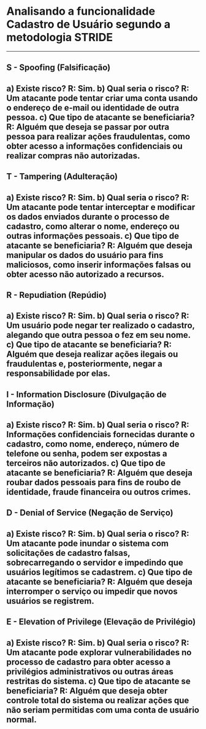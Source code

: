 # Analisando a funcionalidade **Cadastro de Usuário** segundo a metodologia STRIDE

---
## S - Spoofing (Falsificação)

**a) Existe risco?**
R: Sim.
**b) Qual seria o risco?**
R: Um atacante pode tentar criar uma conta usando o endereço de e-mail ou identidade de outra pessoa.
**c) Que tipo de atacante se beneficiaria?**
R: Alguém que deseja se passar por outra pessoa para realizar ações fraudulentas, como obter acesso a informações confidenciais ou realizar compras não autorizadas.
---
## T - Tampering (Adulteração)

**a) Existe risco?**
R: Sim.
**b) Qual seria o risco?**
R: Um atacante pode tentar interceptar e modificar os dados enviados durante o processo de cadastro, como alterar o nome, endereço ou outras informações pessoais.
**c) Que tipo de atacante se beneficiaria?**
R: Alguém que deseja manipular os dados do usuário para fins maliciosos, como inserir informações falsas ou obter acesso não autorizado a recursos.
---
## R - Repudiation (Repúdio)

**a) Existe risco?**
R: Sim.
**b) Qual seria o risco?**
R: Um usuário pode negar ter realizado o cadastro, alegando que outra pessoa o fez em seu nome.
**c) Que tipo de atacante se beneficiaria?**
R: Alguém que deseja realizar ações ilegais ou fraudulentas e, posteriormente, negar a responsabilidade por elas.
---
## I - Information Disclosure (Divulgação de Informação)

**a) Existe risco?**
R: Sim.
**b) Qual seria o risco?**
R: Informações confidenciais fornecidas durante o cadastro, como nome, endereço, número de telefone ou senha, podem ser expostas a terceiros não autorizados.
**c) Que tipo de atacante se beneficiaria?**
R: Alguém que deseja roubar dados pessoais para fins de roubo de identidade, fraude financeira ou outros crimes.
---
## D - Denial of Service (Negação de Serviço)

**a) Existe risco?**
R: Sim.
**b) Qual seria o risco?**
R: Um atacante pode inundar o sistema com solicitações de cadastro falsas, sobrecarregando o servidor e impedindo que usuários legítimos se cadastrem.
**c) Que tipo de atacante se beneficiaria?**
R: Alguém que deseja interromper o serviço ou impedir que novos usuários se registrem.
---
## E - Elevation of Privilege (Elevação de Privilégio)

**a) Existe risco?**
R: Sim.
**b) Qual seria o risco?**
R: Um atacante pode explorar vulnerabilidades no processo de cadastro para obter acesso a privilégios administrativos ou outras áreas restritas do sistema.
**c) Que tipo de atacante se beneficiaria?**
R: Alguém que deseja obter controle total do sistema ou realizar ações que não seriam permitidas com uma conta de usuário normal.
---